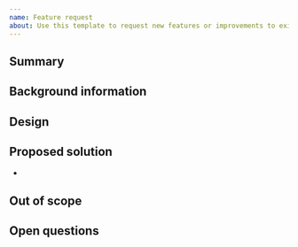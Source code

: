 ```yaml
---
name: Feature request
about: Use this template to request new features or improvements to existing features.
---
```


## Summary

<!-- Provide a one-sentence summary of the requested change. -->

## Background information

<!-- Provide any relevant context to explain why and in what scenario(s) is this feature needed. -->

## Design

<!-- Provide screenshots and a link to any relevant designs. -->

## Proposed solution

<!-- Give a detailed list of requirements that describe the feature proposal. -->

-

## Out of scope

<!-- Optional: Mention what changes are out of scope for this feature request. Link to related issues here. -->

## Open questions

<!--Optional: Include open questions, can be removed if there are no questions. -->
